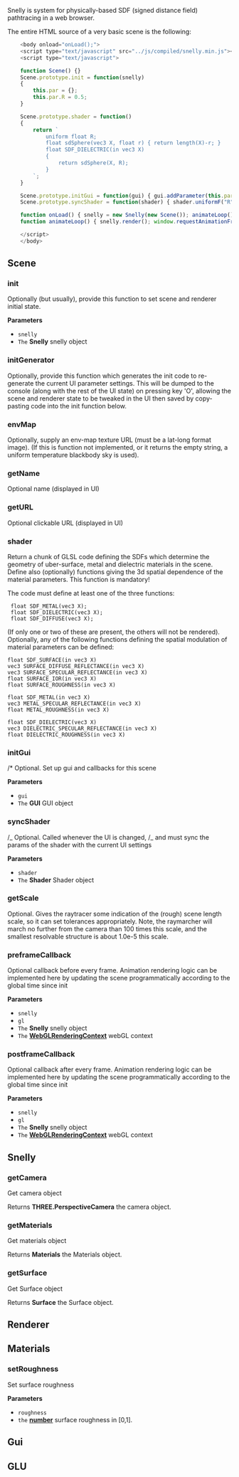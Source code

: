
Snelly is system for physically-based SDF (signed distance field) pathtracing in a web browser. 

The entire HTML source of a very basic scene is the following:

```javascript
    <body onload="onLoad();">
    <script type="text/javascript" src="../js/compiled/snelly.min.js"></script>
    <script type="text/javascript">

    function Scene() {}
    Scene.prototype.init = function(snelly)
    {
        this.par = {};
        this.par.R = 0.5;
    }

    Scene.prototype.shader = function()
    {
        return `
            uniform float R;
            float sdSphere(vec3 X, float r) { return length(X)-r; }   
            float SDF_DIELECTRIC(in vec3 X)                     
            {   
                return sdSphere(X, R);
            } 
        `;
    }

    Scene.prototype.initGui = function(gui) { gui.addParameter(this.par, {name: 'R', min: 0.0, max: 1.0}); }
    Scene.prototype.syncShader = function(shader) { shader.uniformF("R", this.par.R); }

    function onLoad() { snelly = new Snelly(new Scene()); animateLoop(); }
    function animateLoop() { snelly.render(); window.requestAnimationFrame(animateLoop); }

    </script>
    </body>
```

## Scene

<!-- Generated by documentation.js. Update this documentation by updating the source code. -->

### init

Optionally (but usually), provide this function to set scene and renderer initial state.

**Parameters**

-   `snelly`  
-   `The` **Snelly** snelly object

### initGenerator

Optionally, provide this function which generates the init code to re-generate 
the current UI parameter settings. This will be dumped to the console (along with 
the rest of the UI state) on pressing key 'O', allowing the scene and renderer
state to be tweaked in the UI then saved by copy-pasting code into the init function below.

### envMap

Optionally, supply an env-map texture URL (must be a lat-long format image).
(If this is function not implemented, or it returns the empty string, a uniform
temperature blackbody sky is used).

### getName

Optional name (displayed in UI)

### getURL

Optional clickable URL (displayed in UI)

### shader

Return a chunk of GLSL code defining the SDFs which determine the geometry of uber-surface, metal and dielectric materials in the scene.
Define also (optionally) functions giving the 3d spatial dependence of the material parameters.
This function is mandatory!

The code must define at least one of the three functions:

     float SDF_METAL(vec3 X);
     float SDF_DIELECTRIC(vec3 X);
     float SDF_DIFFUSE(vec3 X);

(If only one or two of these are present, the others will not be rendered).
Optionally, any of the following functions defining the spatial modulation of material parameters can be defined:

    float SDF_SURFACE(in vec3 X)                     
    vec3 SURFACE_DIFFUSE_REFLECTANCE(in vec3 X)
    vec3 SURFACE_SPECULAR_REFLECTANCE(in vec3 X)
    float SURFACE_IOR(in vec3 X)
    float SURFACE_ROUGHNESS(in vec3 X)

    float SDF_METAL(in vec3 X)                     
    vec3 METAL_SPECULAR_REFLECTANCE(in vec3 X)
    float METAL_ROUGHNESS(in vec3 X)

    float SDF_DIELECTRIC(vec3 X)                     
    vec3 DIELECTRIC_SPECULAR_REFLECTANCE(in vec3 X)
    float DIELECTRIC_ROUGHNESS(in vec3 X)

### initGui

/\* Optional. Set up gui and callbacks for this scene

**Parameters**

-   `gui`  
-   `The` **GUI** GUI object

### syncShader

/_ Optional. Called whenever the UI is changed,
/_ and must sync the params of the shader with the current UI settings

**Parameters**

-   `shader`  
-   `The` **Shader** Shader object

### getScale

Optional. Gives the raytracer some indication of the (rough) scene length scale, 
so it can set tolerances appropriately. Note, the raymarcher will march no further
from the camera than 100 times this scale, and the smallest resolvable structure 
is about 1.0e-5 this scale.

### preframeCallback

Optional callback before every frame.
Animation rendering logic can be implemented here by updating the scene 
programmatically according to the global time since init

**Parameters**

-   `snelly`  
-   `gl`  
-   `The` **Snelly** snelly object
-   `The` **[WebGLRenderingContext](https://developer.mozilla.org/en-US/docs/Web/API/WebGLRenderingContext)** webGL context

### postframeCallback

Optional callback after every frame.
Animation rendering logic can be implemented here by updating the scene 
programmatically according to the global time since init

**Parameters**

-   `snelly`  
-   `gl`  
-   `The` **Snelly** snelly object
-   `The` **[WebGLRenderingContext](https://developer.mozilla.org/en-US/docs/Web/API/WebGLRenderingContext)** webGL context

## Snelly

<!-- Generated by documentation.js. Update this documentation by updating the source code. -->

### getCamera

Get camera object

Returns **THREE.PerspectiveCamera** the camera object.

### getMaterials

Get materials object

Returns **Materials** the Materials object.

### getSurface

Get Surface object

Returns **Surface** the Surface object.

## Renderer

<!-- Generated by documentation.js. Update this documentation by updating the source code. -->

## Materials

<!-- Generated by documentation.js. Update this documentation by updating the source code. -->

### setRoughness

Set surface roughness

**Parameters**

-   `roughness`  
-   `the` **[number](https://developer.mozilla.org/en-US/docs/Web/JavaScript/Reference/Global_Objects/Number)** surface roughness in [0,1].

## Gui

<!-- Generated by documentation.js. Update this documentation by updating the source code. -->

## GLU

<!-- Generated by documentation.js. Update this documentation by updating the source code. -->
